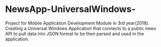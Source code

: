 # NewsApp-UniversalWindows-
Project for Mobile Application Development Module in 3rd year(2018). Creating a Universal Windows Application that connects to a public news API to pull data into JSON format to be then parsed and used in the application. 
